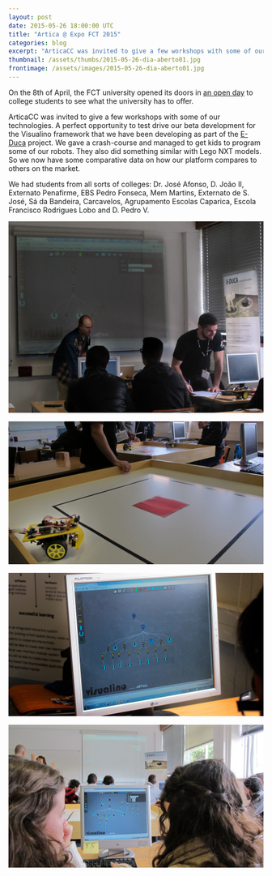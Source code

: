 ```yaml
---
layout: post
date: 2015-05-26 18:00:00 UTC
title: "Artica @ Expo FCT 2015"
categories: blog
excerpt: "ArticaCC was invited to give a few workshops with some of our technologies at FCT open day."
thumbnail: /assets/thumbs/2015-05-26-dia-aberto01.jpg
frontimage: /assets/images/2015-05-26-dia-aberto01.jpg
---
```


On the 8th of April, the FCT university opened its doors in [an open day][1] to college students to see what the university has to offer.

ArticaCC was invited to give a few workshops with some of our technologies. A perfect opportunity to test drive our beta development for the Visualino framework that we have been developing as part of the [E-Duca][2] project. We gave a crash-course and managed to get kids to program some of our robots. They also did something similar with Lego NXT models. So we now have some comparative data on how our platform compares to others on the market.

We had students from all sorts of colleges: Dr. José Afonso, D. João II, Externato Penafirme, EBS Pedro Fonseca, Mem Martins, Externato de S. José, Sá da Bandeira, Carcavelos, Agrupamento Escolas Caparica, Escola Francisco Rodrigues Lobo and D. Pedro V.

![](/assets/images/2015-05-26-dia-aberto01.jpg)

![](/assets/images/2015-05-26-dia-aberto02.jpg)

![](/assets/images/2015-05-26-dia-aberto03.jpg)

![](/assets/images/2015-05-26-dia-aberto04.jpg)

[1]: http://eventos.fct.unl.pt/expofct
[2]: http://e-duca.cc
